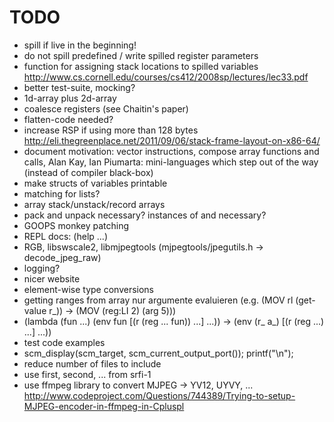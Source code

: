 # TODO

* spill if live in the beginning!
* do not spill predefined / write spilled register parameters
* function for assigning stack locations to spilled variables
  http://www.cs.cornell.edu/courses/cs412/2008sp/lectures/lec33.pdf
* better test-suite, mocking?
* 1d-array plus 2d-array
* coalesce registers (see Chaitin's paper)
* flatten-code needed?
* increase RSP if using more than 128 bytes
  http://eli.thegreenplace.net/2011/09/06/stack-frame-layout-on-x86-64/
* document motivation: vector instructions, compose array functions and calls,
  Alan Kay, Ian Piumarta: mini-languages which step out of the way (instead of compiler black-box)
* make structs of variables printable
* matching for lists?
* array stack/unstack/record arrays
* pack and unpack necessary? instances of <int> and <bool> necessary?
* GOOPS monkey patching
* REPL docs: (help ...)
* RGB, libswscale2, libmjpegtools (mjpegtools/jpegutils.h -> decode_jpeg_raw)
* logging?
* nicer website
* element-wise type conversions
* getting ranges from array
  nur argumente evaluieren (e.g. (MOV rl (get-value r_)) -> (MOV (reg:LI 2) (arg 5)))
* (lambda (fun ...) (env fun [(r (reg ... fun)) ...] ...)) ->
  (env (r_ a_) [(r (reg ...) ...] ...))
* test code examples
* scm_display(scm_target, scm_current_output_port()); printf("\n");
* reduce number of files to include
* use first, second, ... from srfi-1
* use ffmpeg library to convert MJPEG -> YV12, UYVY, ...
  http://www.codeproject.com/Questions/744389/Trying-to-setup-MJPEG-encoder-in-ffmpeg-in-Cpluspl
